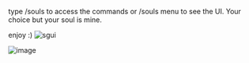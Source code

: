 type /souls to access the commands or /souls menu to see the UI. Your choice but your soul is mine.

enjoy :)
![sgui](https://github.com/user-attachments/assets/dd227519-9edf-4b7f-aaa0-ecf32722d509)

![image](https://github.com/user-attachments/assets/18f64b9a-3707-4775-ad41-0def8da27946)
